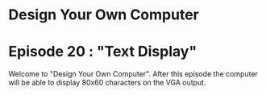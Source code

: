 # Design Your Own Computer
# Episode 20 : "Text Display"

Welcome to "Design Your Own Computer".  After this episode
the computer will be able to display 80x60 characters on the VGA output.

